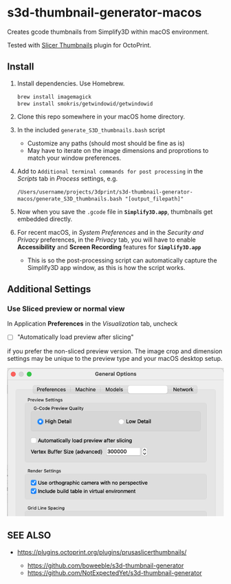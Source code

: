# s3d-thumbnail-generator-macos

Creates gcode thumbnails from Simplify3D within macOS environment.

Tested with [Slicer Thumbnails](https://plugins.octoprint.org/plugins/prusaslicerthumbnails/) plugin for OctoPrint.

## Install

1. Install dependencies. Use Homebrew.

    ```shell
    brew install imagemagick
    brew install smokris/getwindowid/getwindowid
    ```

1. Clone this repo somewhere in your macOS home directory.

1. In the included `generate_S3D_thumbnails.bash` script
   - Customize any paths (should most should be fine as is)
   - May have to iterate on the image dimensions and proprotions to match your window preferences.

1. Add to `Additional terminal commands for post processing` in the *Scripts* tab in *Process* settings, e.g.

    ```shell
    /Users/username/projects/3dprint/s3d-thumbnail-generator-macos/generate_S3D_thumbnails.bash "[output_filepath]"
    ```

1. Now when you save the `.gcode` file in **`Simplify3D.app`**, thumbnails get embedded directly.

1. For recent macOS, in *System Preferences* and in the *Security and Privacy* preferences, in the *Privacy* tab, you will have to enable **Accessibility** and **Screen Recording** features for **`Simplify3D.app`**
   - This is so the post-processing script can automatically capture the Simplify3D app window, as this is how the script works.


## Additional Settings



### Use Sliced preview or normal view

In Application **Preferences** in the *Visualization* tab, uncheck

- [ ] "Automatically load preview after slicing"

if you prefer the non-sliced preview version.  The image crop and dimension settings may be unique to the preview type and your macOS desktop setup.

![Visualization - load preview after slicing](load_preview_after_slicing.png)



## SEE ALSO

  - https://plugins.octoprint.org/plugins/prusaslicerthumbnails/

      - https://github.com/boweeble/s3d-thumbnail-generator
      - https://github.com/NotExpectedYet/s3d-thumbnail-generator
